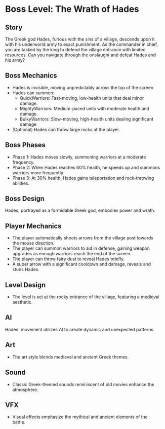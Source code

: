 # Boss Level: The Wrath of Hades

## Story
The Greek god Hades, furious with the sins of a village, descends upon it with his underworld army to exact punishment. As the commander in chief, you are tasked by the king to defend the village entrance with limited resources. Can you navigate through the onslaught and defeat Hades and his army?

## Boss Mechanics
- Hades is invisible, moving unpredictably across the top of the screen.
- Hades can summon:
  - QuickWarriors: Fast-moving, low-health units that deal minor damage.
  - MightyWarriors: Medium-paced units with moderate health and damage.
  - BulkyWarriors: Slow-moving, high-health units dealing significant damage.
- (Optional) Hades can throw large rocks at the player.

## Boss Phases
- Phase 1: Hades moves slowly, summoning warriors at a moderate frequency.
- Phase 2: When Hades reaches 60% health, he speeds up and summons warriors more frequently.
- Phase 3: At 30% health, Hades gains teleportation and rock-throwing abilities.

## Boss Design
Hades, portrayed as a formidable Greek god, embodies power and wrath.

## Player Mechanics
- The player automatically shoots arrows from the village post towards the mouse direction.
- The player can summon warriors to aid in defense, gaining weapon upgrades as enough warriors reach the end of the screen.
- The player can throw fairy dust to reveal Hades briefly.
- A super arrow with a significant cooldown and damage, reveals and stuns Hades.

## Level Design
- The level is set at the rocky entrance of the village, featuring a medieval aesthetic.

## AI
Hades' movement utilizes AI to create dynamic and unexpected patterns.

## Art
- The art style blends medieval and ancient Greek themes.

## Sound
- Classic Greek-themed sounds reminiscent of old movies enhance the atmosphere.

## VFX
- Visual effects emphasize the mythical and ancient elements of the battle.
